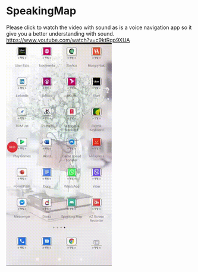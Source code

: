 # SpeakingMap
Please click to watch the video with sound as is a voice navigation app so it give you a better understanding with sound.
</br>
https://www.youtube.com/watch?v=c9ktRqp9XUA
[![SC2 Video](Media1.gif)](https://www.youtube.com/watch?v=c9ktRqp9XUA)
